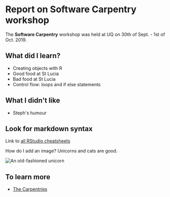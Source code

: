 # Report on Software Carpentry workshop

The **Software Carpentry** workshop was held at UQ on 30th of Sept. - 1st of Oct. 2019.

## What did I learn?

* Creating objects with R
* Good food at St Lucia
* Bad food at St Lucia
* Control flow: loops and if else statements

## What I didn't like

* Steph's humour

## Look for markdown syntax

Link to [all RStudio cheatsheets](https://rstudio.com/resources/cheatsheets/)

How do I add an image? Unicorns and cats are good.

![An old-fashioned unicorn](https://upload.wikimedia.org/wikipedia/commons/thumb/8/82/DomenichinounicornPalFarnese.jpg/1280px-DomenichinounicornPalFarnese.jpg)

## To learn more

* [The Carpentries](https://carpentries.org/team/)
